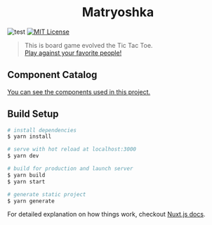 <h1 align="center">Matryoshka</h1>

![test](https://github.com/TomokiMiyauci/matryoshka/workflows/test/badge.svg)
[![MIT License](https://img.shields.io/badge/license-MIT-blue.svg?style=flat)](LICENSE)

> This is board game evolved the Tic Tac Toe.  
> <a href="https://nested-dolls.firebaseapp.com/">Play against your favorite people!</a>

## Component Catalog

<a href="https://tomokimiyauci.github.io/matryoshka/?path=/story/welcome--to-storybook">You can see the components used in this project.</a>

## Build Setup

``` bash
# install dependencies
$ yarn install

# serve with hot reload at localhost:3000
$ yarn dev

# build for production and launch server
$ yarn build
$ yarn start

# generate static project
$ yarn generate
```

For detailed explanation on how things work, checkout [Nuxt.js docs](https://nuxtjs.org).
